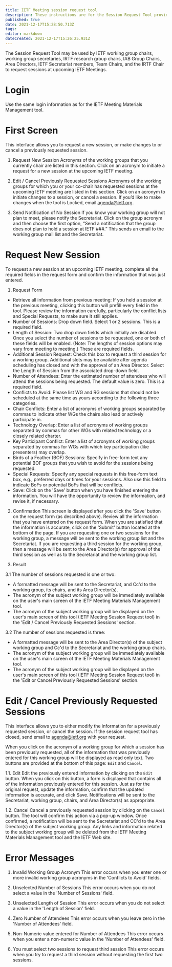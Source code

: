 ```yaml
---
title: IETF Meeting session request tool
description: These instructions are for the Session Request Tool provided on the IETF Datatracker.
published: true
date: 2021-12-17T15:28:50.713Z
tags: 
editor: markdown
dateCreated: 2021-12-17T15:26:25.931Z
---
```


The Session Request Tool may be used by IETF working group chairs, working group secretaries, IRTF research group chairs, IAB Group Chairs, Area Directors, IETF Secretariat members, Team Chairs, and the IRTF Chair to request sessions at upcoming IETF Meetings.

# Login
Use the same login information as for the IETF Meeting Materials Management tool.

# First Screen
This interface allows you to request a new session, or make changes to or cancel a previously requested session.

1. Request New Session
Acronyms of the working groups that you currently chair are listed in this section. Click on an acronym to initiate a request for a new session at the upcoming IETF meeting.

2. Edit / Cancel Previously Requested Sessions
Acronyms of the working groups for which you or your co-chair has requested sessions at the upcoming IETF meeting are listed in this section. Click on an acronym to initiate changes to a session, or cancel a session. If you’d like to make changes when the tool is Locked, email agenda@ietf.org.

3. Send Notification of No Session
If you know your working group will not plan to meet, please notify the Secretariat. Click on the group acronym and then choose the first option, “Send a notification that the group does not plan to hold a session at IETF ###.” This sends an email to the working group mail list and the Secretariat.

# Request New Session

To request a new session at an upcoming IETF meeting, complete all the required fields in the request form and confirm the information that was just entered.

1. Request Form
- Retrieve all information from previous meeting: If you held a session at the previous meeting, clicking this button will prefill every field in the tool. Please review the information carefully, particularly the conflict lists and Special Requests, to make sure it still applies.
- Number of Sessions: Drop down field. Select 1 or 2 sessions. This is a required field. 
- Length of Session: Two drop down fields which initially are disabled. Once you select the number of sessions to be requested, one or both of these fields will be enabled. (Note: The lengths of session options may vary from meeting to meeting.) These are required fields. 
- Additional Session Request: Check this box to request a third session for a working group. Additional slots may be available after agenda scheduling has closed and with the approval of an Area Director. Select the Length of Session from the associated drop-down field. 
- Number of Attendees: Enter the estimated number of attendees who will attend the sessions being requested. The default value is zero. This is a required field. 
- Conflicts to Avoid: Please list WG and RG sessions that should not be scheduled at the same time as yours according to the following three categories.
- Chair Conflicts: Enter a list of acronyms of working groups separated by commas to indicate other WGs the chairs also lead or actively participate in.
- Technology Overlap: Enter a list of acronyms of working groups separated by commas for other WGs with related technology or a closely related charter.
- Key Participant Conflict: Enter a list of acronyms of working groups separated by commas for WGs with which key participation (like presenters) may overlap. 
- Birds of a Feather (BOF) Sessions: Specify in free-form text any potential BOF groups that you wish to avoid for the sessions being requested. 
- Special Requests: Specify any special requests in this free-form text box, e.g., preferred days or times for your sessions. Also use this field to indicate BoFs or potential BoFs that will be conflicts.
- Save: Click on the 'Save' button when you have finished entering the information. You will have the opportunity to review the information, and revise it, if necessary. 

2. Confirmation
This screen is displayed after you click the 'Save' button on the request form (as described above). Review all the information that you have entered on the request form. When you are satisfied that the information is accurate, click on the 'Submit' button located at the bottom of the page. If you are requesting one or two sessions for the working group, a message will be sent to the working group list and the Secretariat. If you are requesting a third session for the working group, then a message will be sent to the Area Director(s) for approval of the third session as well as to the Secretariat and the working group list.

3. Result

3.1 The number of sessions requested is one or two:
- A formatted message will be sent to the Secretariat, and Cc'd to the working group, its chairs, and its Area Director(s).
- The acronym of the subject working group will be immediately available on the user's main screen of the IETF Meeting Materials Management tool.
- The acronym of the subject working group will be displayed on the user's main screen of this tool (IETF Meeting Session Request tool) in the 'Edit / Cancel Previously Requested Sessions' section.

3.2 The number of sessions requested is three:
- A formatted message will be sent to the Area Director(s) of the subject working group and Cc'd to the Secretariat and the working group chairs.
- The acronym of the subject working group will be immediately available on the user's main screen of the IETF Meeting Materials Management tool.
- The acronym of the subject working group will be displayed on the user's main screen of this tool (IETF Meeting Session Request tool) in the 'Edit or Cancel Previously Requested Sessions' section.

# Edit / Cancel Previously Requested Sessions

This interface allows you to either modify the information for a previously requested session, or cancel the session.  If the session request tool has closed, send email to agenda@ietf.org with your request.

When you click on the acronym of a working group for which a session has been previously requested, all of the information that was previously entered for this working group will be displayed as read only text. Two buttons are provided at the bottom of this page: `Edit` and `Cancel`.

1.1. Edit
Edit the previously entered information by clicking on the `Edit` button. When you click on this button, a form is displayed that contains all of the information previously entered for this session. Just as for the original request, update the information, confirm that the updated information is accurate, and click Save. Notifications will be sent to the Secretariat, working group, chairs, and Area Director(s) as appropriate.

1.2. Cancel
Cancel a previously requested session by clicking on the `Cancel` button. The tool will confirm this action via a pop-up window. Once confirmed, a notification will be sent to the Secretariat and CC'd to the Area Director(s) of the subject working group. Any links and information related to the subject working group will be deleted from the IETF Meeting Materials Management tool and the IETF Web site.

# Error Messages

1. Invalid Working Group Acronym
This error occurs when you enter one or more invalid working group acronyms in the 'Conflicts to Avoid' fields. 

2. Unselected Number of Sessions
This error occurs when you do not select a value in the 'Number of Sessions' field.

3. Unselected Length of Session
This error occurs when you do not select a value in the 'Length of Session' field.

4. Zero Number of Attendees
This error occurs when you leave zero in the 'Number of Attendees' field.

5. Non-Numeric value entered for Number of Attendees
This error occurs when you enter a non-numeric value in the 'Number of Attendees' field.

6. You must select two sessions to request third session
This error occurs when you try to request a third session without requesting the first two sessions.